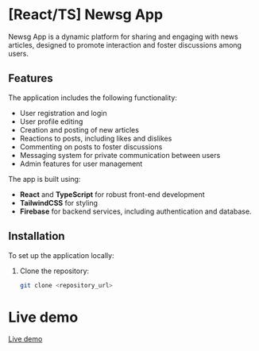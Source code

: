 # [React/TS] Newsg App

Newsg App is a dynamic platform for sharing and engaging with news articles, designed to promote interaction and foster discussions among users. 

## Features

The application includes the following functionality:
- User registration and login
- User profile editing
- Creation and posting of new articles
- Reactions to posts, including likes and dislikes
- Commenting on posts to foster discussions
- Messaging system for private communication between users
- Admin features for user management

The app is built using:
- **React** and **TypeScript** for robust front-end development
- **TailwindCSS** for styling
- **Firebase** for backend services, including authentication and database.

## Installation

To set up the application locally:

1. Clone the repository:
   ```bash
   git clone <repository_url>

# Live demo
[Live demo](https://ts-neswapp.web.app/)
